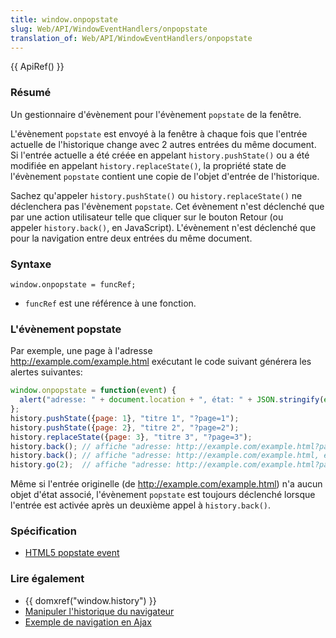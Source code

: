 ```yaml
---
title: window.onpopstate
slug: Web/API/WindowEventHandlers/onpopstate
translation_of: Web/API/WindowEventHandlers/onpopstate
---
```

{{ ApiRef() }}

### Résumé

Un gestionnaire d'évènement pour l'évènement `popstate` de la fenêtre.

L'évènement `popstate` est envoyé à la fenêtre à chaque fois que l'entrée actuelle de l'historique change avec 2 autres entrées du même document. Si l'entrée actuelle a été créée en appelant `history.pushState()` ou a été modifiée en appelant `history.replaceState()`, la propriété state de l'évènement `popstate` contient une copie de l'objet d'entrée de l'historique.

Sachez qu'appeler `history.pushState()` ou `history.replaceState()` ne déclenchera pas l'évènement `popstate`. Cet évènement n'est déclenché que par une action utilisateur telle que cliquer sur le bouton Retour (ou appeler `history.back()`, en JavaScript). L'évènement n'est déclenché que pour la navigation entre deux entrées du même document.

### Syntaxe

    window.onpopstate = funcRef;

- `funcRef` est une référence à une fonction.

### L'évènement popstate

Par exemple, une page à l'adresse <http://example.com/example.html> exécutant le code suivant générera les alertes suivantes:

```js
window.onpopstate = function(event) {
  alert("adresse: " + document.location + ", état: " + JSON.stringify(event.state));
};
history.pushState({page: 1}, "titre 1", "?page=1");
history.pushState({page: 2}, "titre 2", "?page=2");
history.replaceState({page: 3}, "titre 3", "?page=3");
history.back(); // affiche "adresse: http://example.com/example.html?page=1, état: {"page":1}"
history.back(); // affiche "adresse: http://example.com/example.html, état: null
history.go(2);  // affiche "adresse: http://example.com/example.html?page=3, état: {"page":3}
```

Même si l'entrée originelle (de <http://example.com/example.html>) n'a aucun objet d'état associé, l'évènement `popstate` est toujours déclenché lorsque l'entrée est activée après un deuxième appel à `history.back()`.

### Spécification

- [HTML5 popstate event](http://www.whatwg.org/specs/web-apps/current-work/#handler-window-onpopstate)

### Lire également

- {{ domxref("window.history") }}
- [Manipuler l'historique du navigateur](/fr/docs/DOM/manipuler_lhistorique_du_navigateur)
- [Exemple de navigation en Ajax](/fr/docs/DOM/Manipulating_the_browser_history/Example)

